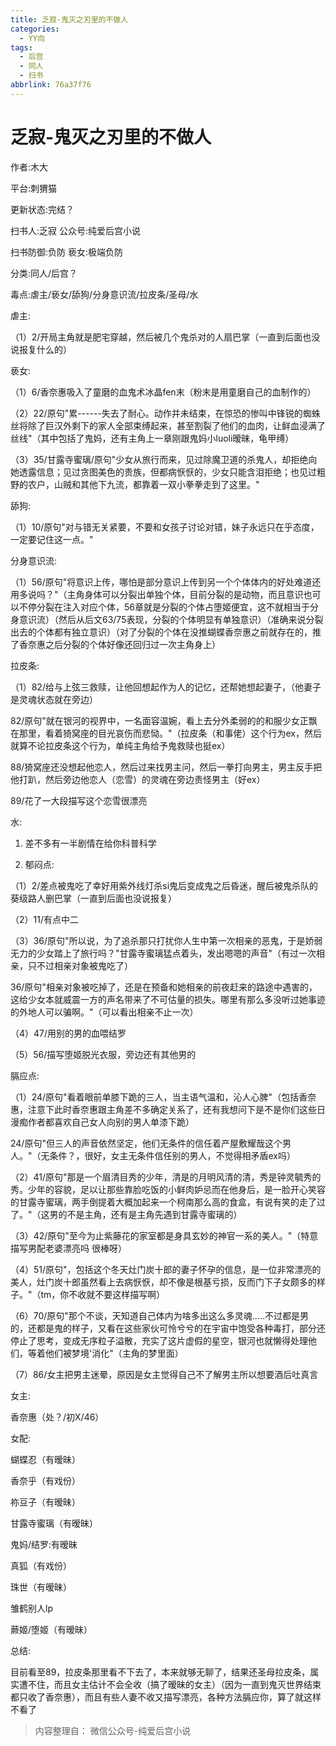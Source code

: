 ```yaml
---
title: 乏寂-鬼灭之刃里的不做人
categories:
  - YY向
tags:
  - 后宫
  - 同人
  - 扫书
abbrlink: 76a37f76
---
```

# 乏寂-鬼灭之刃里的不做人
作者:木大

平台:刺猬猫

更新状态:完结？

扫书人:乏寂 公众号:纯爱后宫小说

扫书防御:负防 亵女:极端负防

分类:同人/后宫？

毒点:虐主/亵女/舔狗/分身意识流/拉皮条/圣母/水

虐主:

（1）2/开局主角就是肥宅穿越，然后被几个鬼杀对的人扇巴掌（一直到后面也没说报复什么的）

亵女:

（1）6/香奈惠吸入了童磨的血鬼术冰晶fen末（粉末是用童磨自己的血制作的）

（2）22/原句"累------失去了耐心。动作并未结束，在惊恐的惨叫中锋锐的蜘蛛丝将除了巨汉外剩下的家人全部束缚起来，甚至割裂了他们的血肉，让鲜血浸满了丝线"（其中包括了鬼妈，还有主角上一章刚跟鬼妈小luoli暧昧，龟甲缚）

（3）35/甘露寺蜜璃/原句"少女从旅行而来，见过除魔卫道的杀鬼人，却拒绝向她透露信息；见过贪图美色的贵族，但都病恹恹的，少女只能含泪拒绝；也见过粗野的农户，山贼和其他下九流，都靠着一双小拳拳走到了这里。"

舔狗:

（1）10/原句"对与错无关紧要，不要和女孩子讨论对错，妹子永远只在乎态度，一定要记住这一点。"

分身意识流:

（1）56/原句"将意识上传，哪怕是部分意识上传到另一个个体体内的好处难道还用多说吗？"（主角身体可以分裂出单独个体，目前分裂的是动物，而且意识也可以不停分裂在注入对应个体，56章就是分裂的个体占堕姬便宜，这不就相当于分身意识流）（然后从后文63/75表现，分裂的个体明显有单独意识）（准确来说分裂出去的个体都有独立意识）（对了分裂的个体在没推蝴蝶香奈惠之前就存在的，推了香奈惠之后分裂的个体好像还回归过一次主角身上）

拉皮条:

（1）82/给与上弦三救赎，让他回想起作为人的记忆，还帮她想起妻子，（他妻子是灵魂状态就在旁边）

82/原句"就在银河的视界中，一名面容温婉，看上去分外柔弱的的和服少女正飘在那里，看着猗窝座的目光哀伤而悲恸。"（拉皮条（和事佬）这个行为ex，然后就算不论拉皮条这个行为，单纯主角给予鬼救赎也挺ex）

88/猗窝座还没想起他恋人，然后过来找男主问，然后一拳打向男主，男主反手把他打趴，然后旁边他恋人（恋雪）的灵魂在旁边责怪男主（好ex）

89/花了一大段描写这个恋雪很漂亮

水:

1.  差不多有一半剧情在给你科普科学

2.  郁闷点:

（1）2/差点被鬼吃了幸好用紫外线灯杀si鬼后变成鬼之后昏迷，醒后被鬼杀队的葵级路人删巴掌（一直到后面也没说报复）

（2）11/有点中二

（3）36/原句"所以说，为了追杀那只打扰你人生中第一次相亲的恶鬼，于是娇弱无力的少女踏上了旅行吗？"甘露寺蜜璃猛点着头，发出嗯嗯的声音"（有过一次相亲，只不过相亲对象被鬼吃了）

36/原句"相亲对象被吃掉了，还是在预备和她相亲的前夜赶来的路途中遇害的，这给少女本就威震一方的声名带来了不可估量的损失。哪里有那么多没听过她事迹的外地人可以骗啊。"（可以看出相亲不止一次）

（4）47/用别的男的血喂结罗

（5）56/描写堕姬脱光衣服，旁边还有其他男的

膈应点:

（1）24/原句"看着眼前单膝下跪的三人，当主语气温和，沁人心脾"（包括香奈惠，注意下此时香奈惠跟主角差不多确定关系了，还有我想问下是不是你们这些日漫痴作者都喜欢自己女人向别的男人单漆下跪）

24/原句"但三人的声音依然坚定，他们无条件的信任着产屋敷耀哉这个男人。"（无条件？，很好，女主无条件信任别的男人，不觉得相矛盾ex吗）

（2）41/原句"那是一个眉清目秀的少年，清是的月明风清的清，秀是钟灵毓秀的秀。少年的容貌，足以让那些靠脸吃饭的小鲜肉妒忌而在他身后，是一脸开心笑容的甘露寺蜜璃，两手倒提着大概加起来一个柯南那么高的食盒，有说有笑的走了过了。"（这男的不是主角，还有是主角先遇到甘露寺蜜璃的）

（3）42/原句"至今为止紫藤花的家室都是身具玄妙的神官一系的美人。"（特意描写男配老婆漂亮吗
很棒呀）

（4）51/原句"，包括这个冬天灶门炭十郎的妻子怀孕的信息，是一位非常漂亮的美人，灶门炭十郎虽然看上去病恹恹，却不像是根基亏损，反而门下子女颇多的样子。"（tm，你不收就不要这样描写啊）

（6）70/原句"那个不谈，天知道自己体内为啥多出这么多灵魂.....不过都是男的，还都是鬼的样子，又看在这些家伙可怜兮兮的在宇宙中饱受各种毒打，部分还停止了思考，变成无序粒子溢散，充实了这片虚假的星空，银河也就懒得处理他们，等着他们被梦境'消化"（主角的梦里面）

（7）86/女主把男主迷晕，原因是女主觉得自己不了解男主所以想要酒后吐真言

女主:

香奈惠（处？/初X/46）

女配:

蝴蝶忍（有暧昧）

香奈乎（有戏份）

祢豆子（有暧昧）

甘露寺蜜璃（有暧昧）

鬼妈/结罗:有暧昧

真狐（有戏份）

珠世（有暧昧）

雏鹤别人lp

蕨姬/堕姬（有暧昧）

总结:

目前看至89，拉皮条那里看不下去了，本来就够无聊了，结果还圣母拉皮条，属实遭不住，而且女主估计不会全收（搞了暧昧的女主）（因为一直到鬼灭世界结束都只收了香奈惠），而且有些人妻不收又描写漂亮，各种方法膈应你，算了就这样不看了


> 内容整理自： 微信公众号-纯爱后宫小说